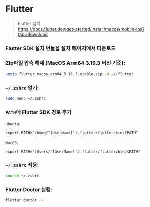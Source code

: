 # Flutter

> Flutter 설치
> <br> https://docs.flutter.dev/get-started/install/macos/mobile-ios?tab=download

### Flutter SDK 설치 번들을 설치 페이지에서 다운로드

### Zip파일 압축 해제 (MacOS Arm64 3.19.3 버전 기준):

```zsh
unzip flutter_macos_arm64_3.19.3-stable.zip -d ~/.flutter
```

### `~/.zshrc` 열기:

```zsh
sudo nano ~/.zshrc
```

### `PATH`에 Flutter SDK 경로 추가

`Ubuntu`:

```nano
export PATH="/home/"[UserName]"/.flutter/flutter/bin:$PATH"
```

`MacOS`:

```nano
export PATH="/Users/"[UserName]"/.flutter/flutter/bin:$PATH"
```

### `~/.zshrc` 적용:

```zsh
source ~/.zshrc
```

### Flutter Doctor 실행:

```zsh
flutter doctor -v
```
